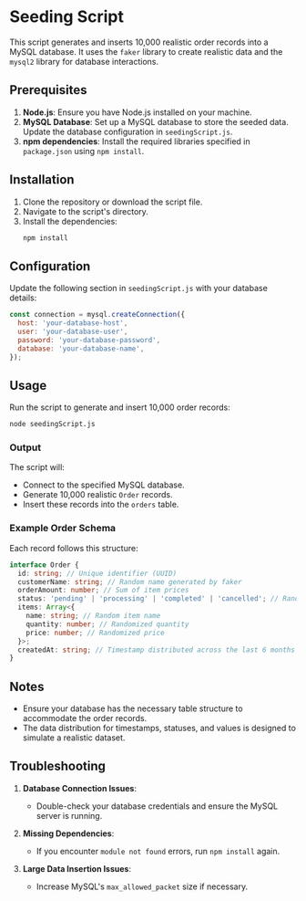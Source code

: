 # Seeding Script

This script generates and inserts 10,000 realistic order records into a MySQL database. It uses the `faker` library to create realistic data and the `mysql2` library for database interactions. 

## Prerequisites

1. **Node.js**: Ensure you have Node.js installed on your machine.
2. **MySQL Database**: Set up a MySQL database to store the seeded data. Update the database configuration in `seedingScript.js`.
3. **npm dependencies**: Install the required libraries specified in `package.json` using `npm install`.

## Installation

1. Clone the repository or download the script file.
2. Navigate to the script's directory.
3. Install the dependencies:
   ```bash
   npm install
   ```
## Configuration

Update the following section in `seedingScript.js` with your database details:
```javascript
const connection = mysql.createConnection({
  host: 'your-database-host',
  user: 'your-database-user',
  password: 'your-database-password',
  database: 'your-database-name',
});
```

## Usage

Run the script to generate and insert 10,000 order records:
```bash
node seedingScript.js
```

### Output

The script will:
- Connect to the specified MySQL database.
- Generate 10,000 realistic `Order` records.
- Insert these records into the `orders` table.

### Example Order Schema

Each record follows this structure:
```typescript
interface Order {
  id: string; // Unique identifier (UUID)
  customerName: string; // Random name generated by faker
  orderAmount: number; // Sum of item prices
  status: 'pending' | 'processing' | 'completed' | 'cancelled'; // Randomized status
  items: Array<{
    name: string; // Random item name
    quantity: number; // Randomized quantity
    price: number; // Randomized price
  }>;
  createdAt: string; // Timestamp distributed across the last 6 months
}
```

## Notes

- Ensure your database has the necessary table structure to accommodate the order records.
- The data distribution for timestamps, statuses, and values is designed to simulate a realistic dataset.

## Troubleshooting

1. **Database Connection Issues**:
   - Double-check your database credentials and ensure the MySQL server is running.

2. **Missing Dependencies**:
   - If you encounter `module not found` errors, run `npm install` again.

3. **Large Data Insertion Issues**:
   - Increase MySQL's `max_allowed_packet` size if necessary.
